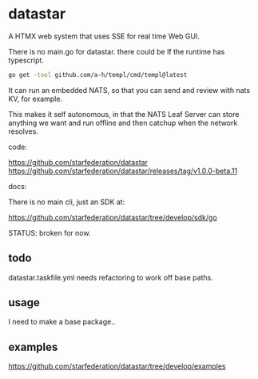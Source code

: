 # datastar


A HTMX web system that uses SSE for real time Web GUI.

There is no main.go for datastar. there could be If the runtime has typescript.

```sh
go get -tool github.com/a-h/templ/cmd/templ@latest
```

It can run an embedded NATS, so that you can send and review with nats KV, for example.

This makes it self autonomous, in that the NATS Leaf Server can store anything we want and run offline and then catchup when the network resolves.

code:

https://github.com/starfederation/datastar
https://github.com/starfederation/datastar/releases/tag/v1.0.0-beta.11

docs:

There is no main cli, just an SDK at: 

https://github.com/starfederation/datastar/tree/develop/sdk/go

STATUS: broken for now.

## todo

datastar.taskfile.yml needs refactoring to work off base paths.

## usage

I need to make a base package..


## examples

https://github.com/starfederation/datastar/tree/develop/examples






